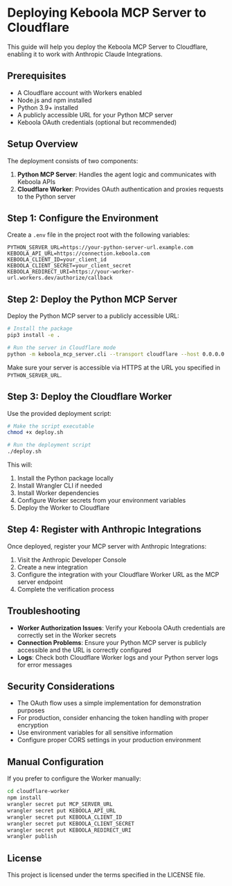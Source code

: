 # Deploying Keboola MCP Server to Cloudflare

This guide will help you deploy the Keboola MCP Server to Cloudflare, enabling it to work with Anthropic Claude Integrations.

## Prerequisites

- A Cloudflare account with Workers enabled
- Node.js and npm installed
- Python 3.9+ installed
- A publicly accessible URL for your Python MCP server
- Keboola OAuth credentials (optional but recommended)

## Setup Overview

The deployment consists of two components:

1. **Python MCP Server**: Handles the agent logic and communicates with Keboola APIs
2. **Cloudflare Worker**: Provides OAuth authentication and proxies requests to the Python server

## Step 1: Configure the Environment

Create a `.env` file in the project root with the following variables:

```
PYTHON_SERVER_URL=https://your-python-server-url.example.com
KEBOOLA_API_URL=https://connection.keboola.com
KEBOOLA_CLIENT_ID=your_client_id
KEBOOLA_CLIENT_SECRET=your_client_secret
KEBOOLA_REDIRECT_URI=https://your-worker-url.workers.dev/authorize/callback
```

## Step 2: Deploy the Python MCP Server

Deploy the Python MCP server to a publicly accessible URL:

```bash
# Install the package
pip3 install -e .

# Run the server in Cloudflare mode
python -m keboola_mcp_server.cli --transport cloudflare --host 0.0.0.0 --port 8000
```

Make sure your server is accessible via HTTPS at the URL you specified in `PYTHON_SERVER_URL`.

## Step 3: Deploy the Cloudflare Worker

Use the provided deployment script:

```bash
# Make the script executable
chmod +x deploy.sh

# Run the deployment script
./deploy.sh
```

This will:
1. Install the Python package locally
2. Install Wrangler CLI if needed
3. Install Worker dependencies
4. Configure Worker secrets from your environment variables
5. Deploy the Worker to Cloudflare

## Step 4: Register with Anthropic Integrations

Once deployed, register your MCP server with Anthropic Integrations:

1. Visit the Anthropic Developer Console
2. Create a new integration
3. Configure the integration with your Cloudflare Worker URL as the MCP server endpoint
4. Complete the verification process

## Troubleshooting

- **Worker Authorization Issues**: Verify your Keboola OAuth credentials are correctly set in the Worker secrets
- **Connection Problems**: Ensure your Python MCP server is publicly accessible and the URL is correctly configured
- **Logs**: Check both Cloudflare Worker logs and your Python server logs for error messages

## Security Considerations

- The OAuth flow uses a simple implementation for demonstration purposes
- For production, consider enhancing the token handling with proper encryption
- Use environment variables for all sensitive information
- Configure proper CORS settings in your production environment

## Manual Configuration

If you prefer to configure the Worker manually:

```bash
cd cloudflare-worker
npm install
wrangler secret put MCP_SERVER_URL
wrangler secret put KEBOOLA_API_URL
wrangler secret put KEBOOLA_CLIENT_ID
wrangler secret put KEBOOLA_CLIENT_SECRET
wrangler secret put KEBOOLA_REDIRECT_URI
wrangler publish
```

## License

This project is licensed under the terms specified in the LICENSE file. 